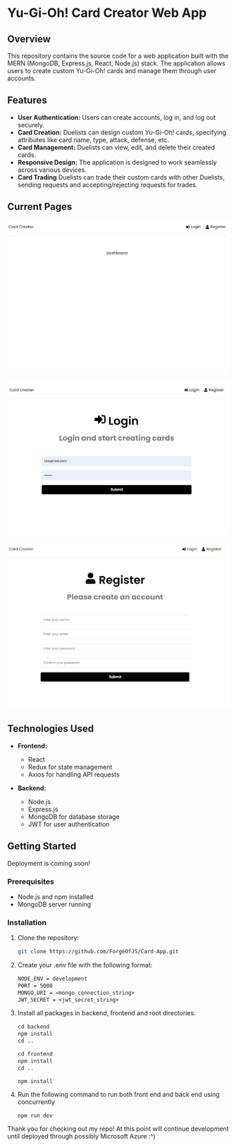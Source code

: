# Yu-Gi-Oh! Card Creator Web App

## Overview

This repository contains the source code for a web application built with the MERN (MongoDB, Express.js, React, Node.js) stack. The application allows users to create custom Yu-Gi-Oh! cards and manage them through user accounts.

## Features

- **User Authentication:** Users can create accounts, log in, and log out securely.
- **Card Creation:** Duelists can design custom Yu-Gi-Oh! cards, specifying attributes like card name, type, attack, defense, etc.
- **Card Management:** Duelists can view, edit, and delete their created cards.
- **Responsive Design:** The application is designed to work seamlessly across various devices.
- **Card Trading** Duelists can trade their custom cards with other Duelists, sending requests and accepting/rejecting requests for trades.

## Current Pages
![The Dashboard of the Web App.](/images/Dashboard.png "Current Dashboard Page.")

![The Login page of the Web App.](/images/Login.png "Current Login Page.")

![The Register page of the Web App.](/images/Register.png "Current Register Page.")

## Technologies Used

- **Frontend:**
  - React
  - Redux for state management
  - Axios for handling API requests

- **Backend:**
  - Node.js
  - Express.js
  - MongoDB for database storage
  - JWT for user authentication

## Getting Started
Deployment is coming soon!
### Prerequisites

- Node.js and npm installed
- MongoDB server running


### Installation

1. Clone the repository:
   ```bash
   git clone https://github.com/ForgeOfJS/Card-App.git
   ```

2. Create your .env file with the following format:
    ```
    NODE_ENV = development
    PORT = 5000
    MONGO_URI = <mongo_connection_string>
    JWT_SECRET = <jwt_secret_string>
    ```

3. Install all packages in backend, frontend and root directories:
    ```
    cd backend
    npm install
    cd ..
    ```

    ```
    cd frontend
    npm install
    cd ..
    ```

    ```
    npm install
    ```

4. Run the following command to run both front end and back end using concurrently
    ```
    npm run dev
    ```

Thank you for checking out my repo! At this point will continue development until deployed through possibly Microsoft Azure :^)
